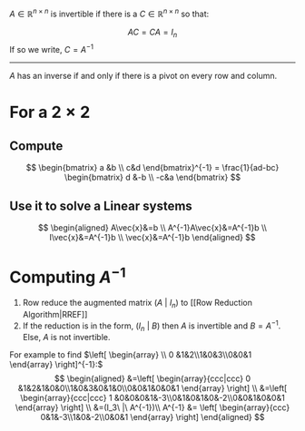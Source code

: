 $A \in \mathbb{R}^{n \times n}$ is invertible if there is a $C \in \mathbb{R}^{n \times n}$ so that:

$$AC=CA=I_n$$
If so we write, $C=A^{-1}$
***
$A$ has an inverse if and only if there is a pivot on every row and column.  
# For a $2 \times 2$ 
## Compute
$$ \begin{bmatrix} a &b \\ c&d \end{bmatrix}^{-1} = \frac{1}{ad-bc} \begin{bmatrix} d &-b \\ -c&a \end{bmatrix} $$
## Use it to solve a Linear systems
$$
\begin{aligned}
A\vec{x}&=b \\ 
A^{-1}A\vec{x}&=A^{-1}b \\
I\vec{x}&=A^{-1}b \\
\vec{x}&=A^{-1}b
\end{aligned}
$$

# Computing $A^{-1}$
1. Row reduce the augmented matrix $\left( A\ |\ I_n \right)$ to [[Row Reduction Algorithm|RREF]] 
2. If the reduction is in the form, $(I_n\ |\ B)$ then $A$ is invertible and $B=A^{-1}$. Else, $A$ is not invertible.

For example to find $\left[ \begin{array} \\ 0 &1&2\\1&0&3\\0&0&1 \end{array} \right]^{-1}:$
$$
\begin{aligned}
&=\left[ \begin{array}{ccc|ccc} 0 &1&2&1&0&0\\1&0&3&0&1&0\\0&0&1&0&0&1 \end{array} \right] \\
&=\left[ \begin{array}{ccc|ccc} 1 &0&0&0&1&-3\\0&1&0&1&0&-2\\0&0&1&0&0&1 \end{array} \right] \\
&=(I_3\ |\ A^{-1})\\
A^{-1} &= \left[ \begin{array}{ccc} 0&1&-3\\1&0&-2\\0&0&1 \end{array} \right]
\end{aligned}
$$

